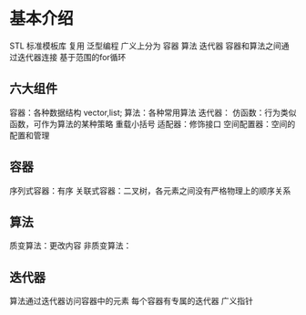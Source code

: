 # 基本介绍

STL 标准模板库 复用 泛型编程
广义上分为 容器 算法 迭代器  容器和算法之间通过迭代器连接
基于范围的for循环

## 六大组件

容器：各种数据结构 vector,list;
算法：各种常用算法
迭代器：
仿函数：行为类似函数，可作为算法的某种策略  重载小括号
适配器：修饰接口
空间配置器：空间的配置和管理

## 容器

序列式容器：有序
关联式容器：二叉树，各元素之间没有严格物理上的顺序关系

## 算法

质变算法：更改内容
非质变算法：

## 迭代器

算法通过迭代器访问容器中的元素
每个容器有专属的迭代器
广义指针
